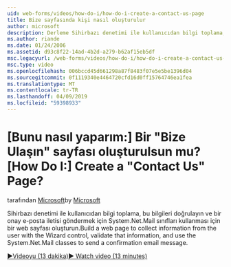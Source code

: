 ```yaml
---
uid: web-forms/videos/how-do-i/how-do-i-create-a-contact-us-page
title: Bize sayfasında kişi nasıl oluşturulur
author: microsoft
description: Derleme Sihirbazı denetimi ile kullanıcıdan bilgi toplama, bu bilgileri doğrulayın ve bir yapı göndermek için System.Net.Mail sınıfları kullanması için bir web sayfası...
ms.author: riande
ms.date: 01/24/2006
ms.assetid: d93c8f22-14ad-4b2d-a279-b62af15eb5df
msc.legacyurl: /web-forms/videos/how-do-i/how-do-i-create-a-contact-us-page
msc.type: video
ms.openlocfilehash: 006bccd45d661298a87f8483f07e5e5be1396d04
ms.sourcegitcommit: 0f1119340e4464720cfd16d0ff15764746ea1fea
ms.translationtype: MT
ms.contentlocale: tr-TR
ms.lasthandoff: 04/09/2019
ms.locfileid: "59398933"
---
```

# <a name="how-do-i-create-a-contact-us-page"></a><span data-ttu-id="93093-103">[Bunu nasıl yaparım:] Bir "Bize Ulaşın" sayfası oluşturulsun mu?</span><span class="sxs-lookup"><span data-stu-id="93093-103">[How Do I:] Create a "Contact Us" Page?</span></span>

<span data-ttu-id="93093-104">tarafından [Microsoft](https://github.com/microsoft)</span><span class="sxs-lookup"><span data-stu-id="93093-104">by [Microsoft](https://github.com/microsoft)</span></span>

<span data-ttu-id="93093-105">Sihirbazı denetimi ile kullanıcıdan bilgi toplama, bu bilgileri doğrulayın ve bir onay e-posta iletisi göndermek için System.Net.Mail sınıfları kullanması için bir web sayfası oluşturun.</span><span class="sxs-lookup"><span data-stu-id="93093-105">Build a web page to collect information from the user with the Wizard control, validate that information, and use the System.Net.Mail classes to send a confirmation email message.</span></span>

[<span data-ttu-id="93093-106">&#9654;Videoyu (13 dakika)</span><span class="sxs-lookup"><span data-stu-id="93093-106">&#9654; Watch video (13 minutes)</span></span>](https://channel9.msdn.com/Blogs/ASP-NET-Site-Videos/how-do-i-create-a-contact-us-page)
